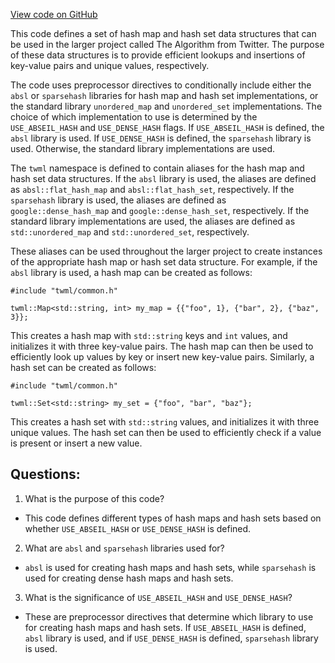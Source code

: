 [View code on GitHub](https://github.com/misbahsy/the-algorithm/twml/libtwml/include/twml/common.h)

This code defines a set of hash map and hash set data structures that can be used in the larger project called The Algorithm from Twitter. The purpose of these data structures is to provide efficient lookups and insertions of key-value pairs and unique values, respectively. 

The code uses preprocessor directives to conditionally include either the `absl` or `sparsehash` libraries for hash map and hash set implementations, or the standard library `unordered_map` and `unordered_set` implementations. The choice of which implementation to use is determined by the `USE_ABSEIL_HASH` and `USE_DENSE_HASH` flags. If `USE_ABSEIL_HASH` is defined, the `absl` library is used. If `USE_DENSE_HASH` is defined, the `sparsehash` library is used. Otherwise, the standard library implementations are used.

The `twml` namespace is defined to contain aliases for the hash map and hash set data structures. If the `absl` library is used, the aliases are defined as `absl::flat_hash_map` and `absl::flat_hash_set`, respectively. If the `sparsehash` library is used, the aliases are defined as `google::dense_hash_map` and `google::dense_hash_set`, respectively. If the standard library implementations are used, the aliases are defined as `std::unordered_map` and `std::unordered_set`, respectively.

These aliases can be used throughout the larger project to create instances of the appropriate hash map or hash set data structure. For example, if the `absl` library is used, a hash map can be created as follows:

```
#include "twml/common.h"

twml::Map<std::string, int> my_map = {{"foo", 1}, {"bar", 2}, {"baz", 3}};
```

This creates a hash map with `std::string` keys and `int` values, and initializes it with three key-value pairs. The hash map can then be used to efficiently look up values by key or insert new key-value pairs. Similarly, a hash set can be created as follows:

```
#include "twml/common.h"

twml::Set<std::string> my_set = {"foo", "bar", "baz"};
```

This creates a hash set with `std::string` values, and initializes it with three unique values. The hash set can then be used to efficiently check if a value is present or insert a new value.
## Questions: 
 1. What is the purpose of this code?
- This code defines different types of hash maps and hash sets based on whether `USE_ABSEIL_HASH` or `USE_DENSE_HASH` is defined.

2. What are `absl` and `sparsehash` libraries used for?
- `absl` is used for creating hash maps and hash sets, while `sparsehash` is used for creating dense hash maps and hash sets.

3. What is the significance of `USE_ABSEIL_HASH` and `USE_DENSE_HASH`?
- These are preprocessor directives that determine which library to use for creating hash maps and hash sets. If `USE_ABSEIL_HASH` is defined, `absl` library is used, and if `USE_DENSE_HASH` is defined, `sparsehash` library is used.